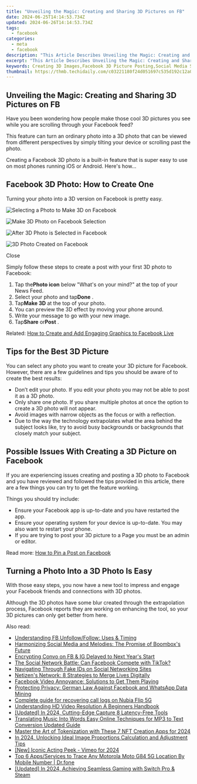 ```yaml
---
title: "Unveiling the Magic: Creating and Sharing 3D Pictures on FB"
date: 2024-06-25T14:14:53.734Z
updated: 2024-06-26T14:14:53.734Z
tags:
  - facebook
categories:
  - meta
  - facebook
description: "This Article Describes Unveiling the Magic: Creating and Sharing 3D Pictures on FB"
excerpt: "This Article Describes Unveiling the Magic: Creating and Sharing 3D Pictures on FB"
keywords: Creating 3D Images,Facebook 3D Picture Posting,Social Media Sharing,Facebook Graphic Design Tips,Interactive Photography,Facebook Visual Content Creation,3D Image Sharing Strategies
thumbnail: https://thmb.techidaily.com/c03221180f24d051697c535d192c12a06104e76b7456b6ffbc01667561900748.png
---
```


## Unveiling the Magic: Creating and Sharing 3D Pictures on FB

 Have you been wondering how people make those cool 3D pictures you see while you are scrolling through your Facebook feed?

 This feature can turn an ordinary photo into a 3D photo that can be viewed from different perspectives by simply tilting your device or scrolling past the photo.

 Creating a Facebook 3D photo is a built-in feature that is super easy to use on most phones running iOS or Android. Here's how...

## Facebook 3D Photo: How to Create One

Turning your photo into a 3D version on Facebook is pretty easy.

![Selecting a Photo to Make 3D on Facebook](https://static1.makeuseofimages.com/wordpress/wp-content/uploads/2021/04/Selecting-a-Photo-to-Make-3D.jpg)

![Make 3D Photo on Facebook Selection](https://static1.makeuseofimages.com/wordpress/wp-content/uploads/2021/04/Make-3D-Photo-on-Facebook.png)

![After 3D Photo is Selected in Facebook](https://static1.makeuseofimages.com/wordpress/wp-content/uploads/2021/04/After-3D-Photo-is-Selected-in-Facebook.png)

![3D Photo Created on Facebook](https://static1.makeuseofimages.com/wordpress/wp-content/uploads/2021/04/3D-Photo-Created-on-Facebook.jpg)

Close

 Simply follow these steps to create a post with your first 3D photo to Facebook:

1. Tap the**Photo icon** below "What's on your mind?" at the top of your News Feed.
2. Select your photo and tap**Done** .
3. Tap**Make 3D** at the top of your photo.
4. You can preview the 3D effect by moving your phone around.
5. Write your message to go with your new image.
6. Tap**Share** or**Post** .

 Related: [How to Create and Add Engaging Graphics to Facebook Live](https://www.makeuseof.com/how-to-add-graphics-text-facebook-live/)

## Tips for the Best 3D Picture

 You can select any photo you want to create your 3D picture for Facebook. However, there are a few guidelines and tips you should be aware of to create the best results:

* Don’t edit your photo. If you edit your photo you may not be able to post it as a 3D photo.
* Only share one photo. If you share multiple photos at once the option to create a 3D photo will not appear.
* Avoid images with narrow objects as the focus or with a reflection.
* Due to the way the technology extrapolates what the area behind the subject looks like, try to avoid busy backgrounds or backgrounds that closely match your subject.

## Possible Issues With Creating a 3D Picture on Facebook

 If you are experiencing issues creating and posting a 3D photo to Facebook and you have reviewed and followed the tips provided in this article, there are a few things you can try to get the feature working.

Things you should try include:

* Ensure your Facebook app is up-to-date and you have restarted the app.
* Ensure your operating system for your device is up-to-date. You may also want to restart your phone.
* If you are trying to post your 3D picture to a Page you must be an admin or editor.

 Read more: [How to Pin a Post on Facebook](https://www.makeuseof.com/how-to-pin-a-facebook-post/)

## Turning a Photo Into a 3D Photo Is Easy

 With those easy steps, you now have a new tool to impress and engage your Facebook friends and connections with 3D photos.

 Although the 3D photos have some blur created through the extrapolation process, Facebook reports they are working on enhancing the tool, so your 3D pictures can only get better from here.


<ins class="adsbygoogle"
     style="display:block"
     data-ad-format="autorelaxed"
     data-ad-client="ca-pub-7571918770474297"
     data-ad-slot="1223367746"></ins>



<ins class="adsbygoogle"
     style="display:block"
     data-ad-client="ca-pub-7571918770474297"
     data-ad-slot="8358498916"
     data-ad-format="auto"
     data-full-width-responsive="true"></ins>

<span class="atpl-alsoreadstyle">Also read:</span>
<div><ul>
<li><a href="https://facebook.techidaily.com/understanding-fb-unfollowfollow-uses-and-timing/"><u>Understanding FB Unfollow/Follow: Uses & Timing</u></a></li>
<li><a href="https://facebook.techidaily.com/harmonizing-social-media-and-melodies-the-promise-of-boomboxs-future/"><u>Harmonizing Social Media and Melodies: The Promise of Boombox's Future</u></a></li>
<li><a href="https://facebook.techidaily.com/encrypting-convo-on-fb-and-ig-delayed-to-next-years-start/"><u>Encrypting Convo on FB & IG Delayed to Next Year's Start</u></a></li>
<li><a href="https://facebook.techidaily.com/the-social-network-battle-can-facebook-compete-with-tiktok/"><u>The Social Network Battle: Can Facebook Compete with TikTok?</u></a></li>
<li><a href="https://facebook.techidaily.com/navigating-through-fake-ids-on-social-networking-sites/"><u>Navigating Through Fake IDs on Social Networking Sites</u></a></li>
<li><a href="https://facebook.techidaily.com/netizens-network-8-strategies-to-merge-lives-digitally/"><u>Netizen's Network: 8 Strategies to Merge Lives Digitally</u></a></li>
<li><a href="https://facebook.techidaily.com/facebook-video-annoyance-solutions-to-get-them-playing/"><u>Facebook Video Annoyance: Solutions to Get Them Playing</u></a></li>
<li><a href="https://facebook.techidaily.com/protecting-privacy-german-law-against-facebook-and-whatsapp-data-mining/"><u>Protecting Privacy: German Law Against Facebook and WhatsApp Data Mining</u></a></li>
<li><a href="https://phone-solutions.techidaily.com/complete-guide-for-recovering-call-logs-on-nubia-flip-5g-by-fonelab-android-recover-call-logs/"><u>Complete guide for recovering call logs on Nubia Flip 5G</u></a></li>
<li><a href="https://ai-vdieo-software.techidaily.com/understanding-hd-video-resolution-a-beginners-handbook/"><u>Understanding HD Video Resolution A Beginners Handbook</u></a></li>
<li><a href="https://screen-activity-recording.techidaily.com/updated-in-2024-cutting-edge-capture-8-latency-free-tools/"><u>[Updated] In 2024, Cutting-Edge Capture  8 Latency-Free Tools</u></a></li>
<li><a href="https://sound-tweaking.techidaily.com/translating-music-into-words-easy-online-techniques-for-mp3-to-text-conversion-updated-guide/"><u>Translating Music Into Words Easy Online Techniques for MP3 to Text Conversion Updated Guide</u></a></li>
<li><a href="https://extra-approaches.techidaily.com/master-the-art-of-tokenization-with-these-7-nft-creation-apps-for-2024/"><u>Master the Art of Tokenization with These 7 NFT Creation Apps for 2024</u></a></li>
<li><a href="https://ai-driven-video-production.techidaily.com/in-2024-unlocking-ideal-image-proportions-calculation-and-adjustment-tips/"><u>In 2024, Unlocking Ideal Image Proportions Calculation and Adjustment Tips</u></a></li>
<li><a href="https://vimeo-videos.techidaily.com/new-iconic-acting-peek-vimeo-for-2024/"><u>[New] Iconic Acting Peek - Vimeo for 2024</u></a></li>
<li><a href="https://android-location-track.techidaily.com/top-6-appsservices-to-trace-any-motorola-moto-g84-5g-location-by-mobile-number-drfone-by-drfone-virtual-android/"><u>Top 6 Apps/Services to Trace Any Motorola Moto G84 5G Location By Mobile Number | Dr.fone</u></a></li>
<li><a href="https://screen-recording.techidaily.com/updated-in-2024-achieving-seamless-gaming-with-switch-pro-and-steam/"><u>[Updated] In 2024, Achieving Seamless Gaming with Switch Pro & Steam</u></a></li>
</ul></div>
